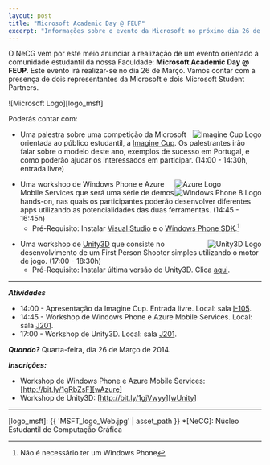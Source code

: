 ```yaml
---
layout: post
title: "Microsoft Academic Day @ FEUP"
excerpt: "Informações sobre o evento da Microsoft no próximo dia 26 de Março"
---
```


O NeCG vem por este meio anunciar a realização de um evento orientado à comunidade estudantil da nossa Faculdade: **Microsoft Academic Day @ FEUP**. 
Este evento irá realizar-se no dia 26 de Março. Vamos contar com a presença de dois representantes da Microsoft e dois Microsoft Student Partners.

![Microsoft Logo][logo_msft]

Poderás contar com: 

<div style="float:right">
  <img alt ="Imagine Cup Logo" src="{{ 'ImageCupLogo.png' | asset_path }}">
</div>

- Uma palestra sobre uma competição da Microsoft orientada ao público estudantil, a [Imagine Cup][imagine_cup]. Os palestrantes irão falar sobre o modelo deste ano, exemplos de sucesso em Portugal, e como poderão ajudar os interessados em participar. (14:00 - 14:30h, entrada livre)

<div style="float:right">
  <img alt="Azure Logo" src="{{ 'Windows_Azure_logo.png' | asset_path }}"></br>
  <img alt="Windows Phone 8 Logo" src="{{ 'windowsphone8.jpg' | asset_path }}">
</div>

- Uma workshop de Windows Phone e Azure Mobile Services que será uma série de demos hands-on, nas quais os participantes poderão desenvolver diferentes apps utilizando as potencialidades das duas ferramentas. (14:45 - 16:45h)
	* Pré-Requisito: Instalar [Visual Studio][vs] e o [Windows Phone SDK][wSdk].[^1]

<div style="float:right">
  <img alt="Unity3D Logo" src="{{ 'Unity_Pri.png' | asset_path }}">
</div>

- Uma workshop de [Unity3D][unity] que consiste no desenvolvimento de um First Person Shooter simples utilizando o motor de jogo. (17:00 - 18:30h)
	* Pré-Requisito: Instalar última versão do Unity3D. Clica [aqui][unity].

---

***Atividades***

- 14:00 - Apresentação da Imagine Cup. Entrada livre. Local: sala [I-105][i105].
- 14:45 - Workshop de Windows Phone e Azure Mobile Services. Local: sala [J201][j201].
- 17:00 - Workshop de Unity3D. Local: sala [J201][j201].

***Quando?*** Quarta-feira, dia 26 de Março de 2014.

***Inscrições:***

- Workshop de Windows Phone e Azure Mobile Services: [http://bit.ly/1gRbZsF][wAzure]
- Workshop de Unity3D: [http://bit.ly/1gjVwyy][wUnity]

---

  [imagine_cup]: https://www.imaginecup.com/#?fbid=QbBe9oERFKQ "Imagine Cup"
  [unity]: https://unity3d.com/pt/unity/download "Unity3D"
  [registo]: http://goo.gl/x0guve "Registo Palestra"
  [poster]: http://i.imgur.com/IKpcDzl.jpg?1
  [wAzure]: http://bit.ly/1gRbZsF "Workshop de Windows Phone e Azure Mobile Services"
  [wUnity]: http://bit.ly/1gjVwyy "Workshop de Unity3D"
  [wSdk]: http://dev.windowsphone.com/en-us/downloadsdk "Windows Phone SDK"
  [vs]: http://www.visualstudio.com/downloads/download-visual-studio-vs#d-express-windows-8 "Visual Studio"
  [i105]: https://sigarra.up.pt/feup/pt/instal_geral.espaco_view?pv_id=74724 "I-105"
  [j201]: https://sigarra.up.pt/feup/pt/instal_geral.espaco_view?pv_id=74826 "J201"
  [logo_msft]: {{ 'MSFT_logo_Web.jpg' | asset_path }}
  *[NeCG]: Núcleo Estudantil de Computação Gráfica
  [^1]: Não é necessário ter um Windows Phone
